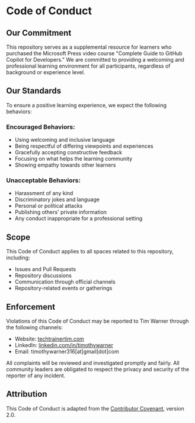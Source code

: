 # Code of Conduct

## Our Commitment

This repository serves as a supplemental resource for learners who purchased the Microsoft Press video course "Complete Guide to GitHub Copilot for Developers." We are committed to providing a welcoming and professional learning environment for all participants, regardless of background or experience level.

## Our Standards

To ensure a positive learning experience, we expect the following behaviors:

### Encouraged Behaviors:
- Using welcoming and inclusive language
- Being respectful of differing viewpoints and experiences
- Gracefully accepting constructive feedback
- Focusing on what helps the learning community
- Showing empathy towards other learners

### Unacceptable Behaviors:
- Harassment of any kind
- Discriminatory jokes and language
- Personal or political attacks
- Publishing others' private information
- Any conduct inappropriate for a professional setting

## Scope

This Code of Conduct applies to all spaces related to this repository, including:
- Issues and Pull Requests
- Repository discussions
- Communication through official channels
- Repository-related events or gatherings

## Enforcement

Violations of this Code of Conduct may be reported to Tim Warner through the following channels:
- Website: [techtrainertim.com](https://techtrainertim.com)
- LinkedIn: [linkedin.com/in/timothywarner](https://linkedin.com/in/timothywarner)
- Email: timothywarner316[at]gmail[dot]com

All complaints will be reviewed and investigated promptly and fairly. All community leaders are obligated to respect the privacy and security of the reporter of any incident.

## Attribution

This Code of Conduct is adapted from the [Contributor Covenant](https://www.contributor-covenant.org/version/2/0/code_of_conduct.html), version 2.0. 